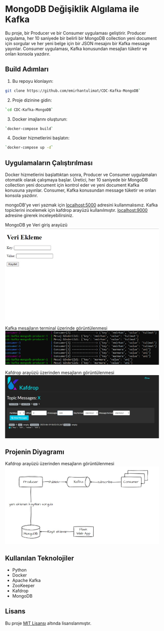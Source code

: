 # MongoDB Değişiklik Algılama ile Kafka

Bu proje, bir Producer ve bir Consumer uygulaması geliştirir. Producer uygulama, her 10 saniyede bir belirli bir MongoDB collection yeni document için sorgular ve her yeni belge için bir JSON mesajını bir Kafka message yayınlar. Consumer uygulaması, Kafka konusundan mesajları tüketir ve onları konsola yazdırır.

## Build Adımları

1. Bu repoyu klonlayın:
```sh
git clone https://github.com/emirhantulimat/CDC-Kafka-MongoDB`
````

2. Proje dizinine gidin: 
```sh
`cd CDC-Kafka-MongoDB`
```

3. Docker imajlarını oluşturun: 
```sh
`docker-compose build`
```

4. Docker hizmetlerini başlatın:
```sh
`docker-compose up -d`
```


## Uygulamaların Çalıştırılması

Docker hizmetlerini başlattıktan sonra, Producer ve Consumer uygulamaları otomatik olarak çalışmaya başlar. Üretici, her 10 saniyede bir MongoDB collection yeni document için kontrol eder ve yeni document Kafka konusuna yayınlar. Consumer, Kafka konusundan message tüketir ve onları konsola yazdırır.

mongoDB'ye veri yazmak için [localhost:5000](https://localhost:5000) adresini kullanmalısınız.
Kafka topiclerini incelemek için kafdrop arayüzü kullanılmıştır.  [localhost:9000](https://localhost:9000) adresine girerek inceleyebilirsiniz.

MongoDB ye Veri giriş arayüzü
<img src="./images/img1.jpg" alt="img1">

Kafka mesajların terminal üzerinde görüntülenmesi
<img src="./images/img2.jpg" alt="img2">

Kafdrop arayüzü üzerinden mesajların görüntülenmesi
<img src="./images/img3.jpg" alt="img3">

## Projenin Diyagramı

Kafdrop arayüzü üzerinden mesajların görüntülenmesi
<img src="./images/img4.jpg" alt="img4">

## Kullanılan Teknolojiler

-   Python
-   Docker
-   Apache Kafka
-   ZooKeeper
-   Kafdrop
-   MongoDB


## Lisans

Bu proje [MIT Lisansı](LICENSE) altında lisanslanmıştır.
